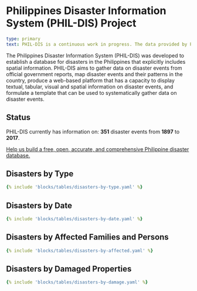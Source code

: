 # Philippines Disaster Information System (PHIL-DIS) Project

```yaml remark
type: primary
text: PHIL-DIS is a continuous work in progress. The data provided by PHIL-DIS is only as accurate and precise as its sources—e.g. official government reports.
```

The Philippines Disaster Information System (PHIL-DIS) was developed to establish a database for disasters in the Philippines that explicitly includes spatial information. PHIL-DIS aims to gather data on disaster events from official government reports, map disaster events and their patterns in the country, produce a web-based platform that has a capacity to display textual, tabular, visual and spatial  information on disaster events, and formulate a template that can be used to systematically gather data on disaster events.

## Status
PHIL-DIS currently has information on: **351** disaster events from **1897** to **2017**. 

[Help us build a free, open, accurate, and comprehensive Philippine disaster database.](/pages/contrib-data.html)

## Disasters by Type
```yaml table
{% include 'blocks/tables/disasters-by-type.yaml' %}

```

## Disasters by Date

```yaml table
{% include 'blocks/tables/disasters-by-date.yaml' %}

```

## Disasters by Affected Families and Persons

```yaml table
{% include 'blocks/tables/disasters-by-affected.yaml' %}

```

## Disasters by Damaged Properties

```yaml table
{% include 'blocks/tables/disasters-by-damage.yaml' %}

```
